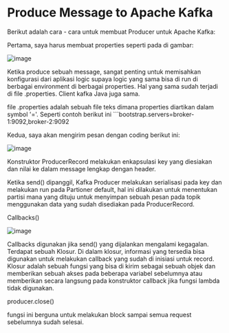 # Produce Message to Apache Kafka

Berikut adalah cara - cara untuk membuat Producer untuk Apache Kafka:

Pertama, saya harus membuat properties seperti pada di gambar:

![image](https://github.com/user-attachments/assets/b1479c20-b56c-48ec-85d3-503e53cc77bc)

Ketika produce sebuah message, sangat penting untuk memisahkan konfigurasi dari aplikasi logic supaya logic yang sama bisa di run di berbagai environment di berbagai properties. Hal yang sama sudah terjadi di file .properties. Client kafka Java juga sama.

file .properties adalah sebuah file teks dimana properties diartikan dalam symbol '='. Seperti contoh berikut ini ```bootstrap.servers=broker-1:9092,broker-2:9092

Kedua, saya akan mengirim pesan dengan coding berikut ini:

![image](https://github.com/user-attachments/assets/1aad4fdf-2c38-465e-9a4e-200e4352adde)

Konstruktor ProducerRecord melakukan enkapsulasi key yang diesiakan dan nilai ke dalam message lengkap dengan header.

Ketika send() dipanggil, Kafka Producer melakukan serialisasi pada key dan melakukan run pada Partioner default, hal ini dilakukan untuk menentukan partisi mana yang dituju untuk menyimpan sebuah pesan pada topik menggunakan data yang sudah disediakan pada ProducerRecord.

Callbacks()

![image](https://github.com/user-attachments/assets/5dc35ade-80d2-44f5-9ddf-f80117788c7b)

Callbacks digunakan jika send() yang dijalankan mengalami kegagalan. Terdapat sebuah Klosur. Di dalam klosur, informasi yang tersedia bisa digunakan untuk melakukan callback yang sudah di inisiasi untuk record. Klosur adalah sebuah fungsi yang bisa di kirim sebagai sebuah objek dan memberikan sebuah akses pada beberapa variabel sebelumnya atau memberikan secara langsung pada konstruktor callback jika fungsi lambda tidak digunakan.

producer.close()

fungsi ini berguna untuk melakukan block sampai semua request sebelumnya sudah selesai.

